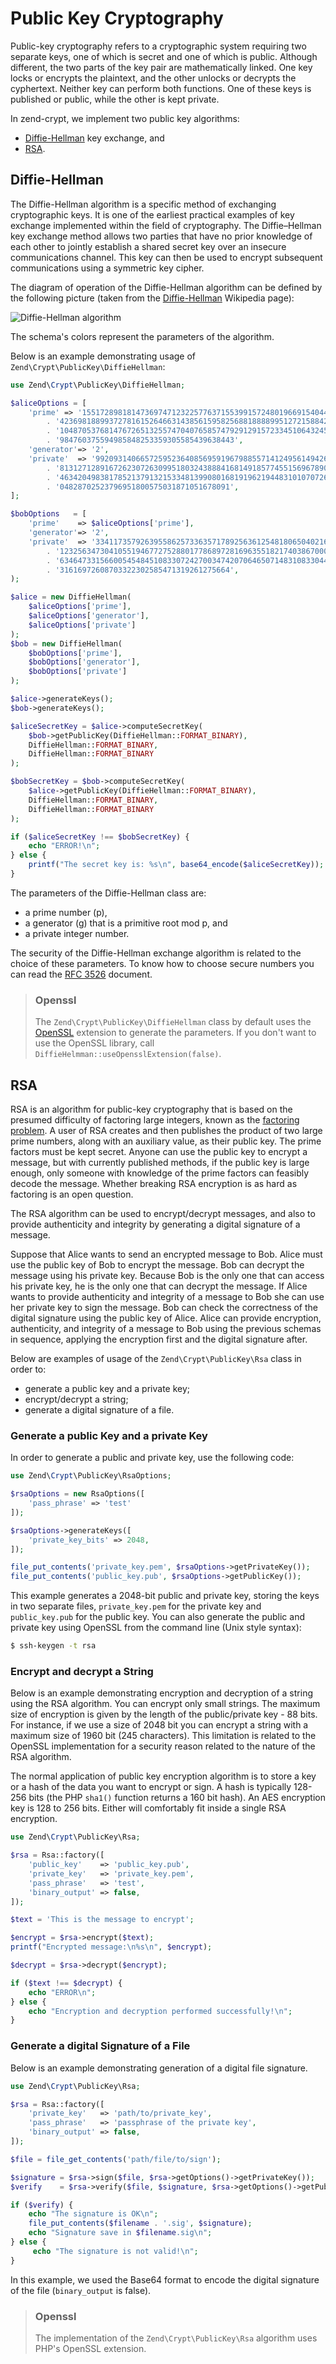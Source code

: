 # Public Key Cryptography

Public-key cryptography refers to a cryptographic system requiring two separate
keys, one of which is secret and one of which is public. Although different, the
two parts of the key pair are mathematically linked. One key locks or encrypts
the plaintext, and the other unlocks or decrypts the cyphertext. Neither key can
perform both functions. One of these keys is published or public, while the
other is kept private.

In zend-crypt, we implement two public key algorithms:

- [Diffie-Hellman](http://en.wikipedia.org/wiki/Diffie%E2%80%93Hellman_key_exchange)
  key exchange, and
- [RSA](http://en.wikipedia.org/wiki/RSA_%28algorithm%29).

## Diffie-Hellman

The Diffie-Hellman algorithm is a specific method of exchanging cryptographic
keys. It is one of the earliest practical examples of key exchange implemented
within the field of cryptography. The Diffie–Hellman key exchange method allows
two parties that have no prior knowledge of each other to jointly establish a
shared secret key over an insecure communications channel. This key can then be
used to encrypt subsequent communications using a symmetric key cipher.

The diagram of operation of the Diffie-Hellman algorithm can be defined by the
following picture (taken from the [Diffie-Hellman](http://en.wikipedia.org/wiki/Diffie%E2%80%93Hellman_key_exchange)
Wikipedia page):

![Diffie-Hellman algorithm](images/zend.crypt.public-key.diffie-hellman.png)

The schema's colors represent the parameters of the algorithm.

Below is an example demonstrating usage of `Zend\Crypt\PublicKey\DiffieHellman`:

```php
use Zend\Crypt\PublicKey\DiffieHellman;

$aliceOptions = [
    'prime' => '155172898181473697471232257763715539915724801966915404479707795314057629378541917580651227'
        . '423698188993727816152646631438561595825688188889951272158842675419950341258706556549803580'
        . '104870537681476726513255747040765857479291291572334510643245094715007229621094194349783925'
        . '984760375594985848253359305585439638443',
    'generator'=> '2',
    'private'  => '992093140665725952364085695919679885571412495614942674862518080355353963322786201435363176'
        . '813127128916726230726309951803243888416814918577455156967890911274095150092503589658166661'
        . '463420498381785213791321533481399080168191962194483101070726325157493390557981225386151351'
        . '04828702523796951800575031871051678091',
];

$bobOptions   = [
    'prime'    => $aliceOptions['prime'],
    'generator'=> '2',
    'private'  => '334117357926395586257336357178925636125481806504021611510774783148414637079488997861035889'
        . '123256347304105519467727528801778689728169635518217403867000760342134081539246925625431179'
        . '634647331566005454845108330724270034742070646507148310833044977371603820970833568760781462'
        . '31616972608703322302585471319261275664',
);

$alice = new DiffieHellman(
    $aliceOptions['prime'],
    $aliceOptions['generator'],
    $aliceOptions['private']
);
$bob = new DiffieHellman(
    $bobOptions['prime'],
    $bobOptions['generator'],
    $bobOptions['private']
);

$alice->generateKeys();
$bob->generateKeys();

$aliceSecretKey = $alice->computeSecretKey(
    $bob->getPublicKey(DiffieHellman::FORMAT_BINARY),
    DiffieHellman::FORMAT_BINARY,
    DiffieHellman::FORMAT_BINARY
);

$bobSecretKey = $bob->computeSecretKey(
    $alice->getPublicKey(DiffieHellman::FORMAT_BINARY),
    DiffieHellman::FORMAT_BINARY,
    DiffieHellman::FORMAT_BINARY
);

if ($aliceSecretKey !== $bobSecretKey) {
    echo "ERROR!\n";
} else {
    printf("The secret key is: %s\n", base64_encode($aliceSecretKey));
}
```

The parameters of the Diffie-Hellman class are:

- a prime number (p),
- a generator (g) that is a primitive root mod p, and
- a private integer number.

The security of the Diffie-Hellman exchange algorithm is related to the choice
of these parameters. To know how to choose secure numbers you can read the
[RFC 3526](http://tools.ietf.org/html/rfc3526) document.

> ### Openssl
>
> The `Zend\Crypt\PublicKey\DiffieHellman` class by default uses the
> [OpenSSL](http://php.net/manual/en/book.openssl.php) extension to generate the
> parameters. If you don't want to use the OpenSSL library, call
> `DiffieHelmman::useOpensslExtension(false)`.

## RSA

RSA is an algorithm for public-key cryptography that is based on the presumed
difficulty of factoring large integers, known as the [factoring
problem](http://en.wikipedia.org/wiki/Factoring_problem). A user of RSA creates
and then publishes the product of two large prime numbers, along with an
auxiliary value, as their public key. The prime factors must be kept secret.
Anyone can use the public key to encrypt a message, but with currently published
methods, if the public key is large enough, only someone with knowledge of the
prime factors can feasibly decode the message. Whether breaking RSA encryption
is as hard as factoring is an open question.

The RSA algorithm can be used to encrypt/decrypt messages, and also to provide
authenticity and integrity by generating a digital signature of a message.

Suppose that Alice wants to send an encrypted message to Bob. Alice must use the
public key of Bob to encrypt the message. Bob can decrypt the message using his
private key. Because Bob is the only one that can access his private key,
he is the only one that can decrypt the message. If Alice wants to provide
authenticity and integrity of a message to Bob she can use her private key to
sign the message. Bob can check the correctness of the digital signature using
the public key of Alice. Alice can provide encryption, authenticity, and
integrity of a message to Bob using the previous schemas in sequence, applying
the encryption first and the digital signature after.

Below are examples of usage of the `Zend\Crypt\PublicKey\Rsa` class in order to:

- generate a public key and a private key;
- encrypt/decrypt a string;
- generate a digital signature of a file.

### Generate a public Key and a private Key

In order to generate a public and private key, use the following code:

```php
use Zend\Crypt\PublicKey\RsaOptions;

$rsaOptions = new RsaOptions([
    'pass_phrase' => 'test'
]);

$rsaOptions->generateKeys([
    'private_key_bits' => 2048,
]);

file_put_contents('private_key.pem', $rsaOptions->getPrivateKey());
file_put_contents('public_key.pub', $rsaOptions->getPublicKey());
```

This example generates a 2048-bit public and private key, storing the keys in two separate files,
`private_key.pem` for the private key and `public_key.pub` for the public key. You can also
generate the public and private key using OpenSSL from the command line (Unix style syntax):

```bash
$ ssh-keygen -t rsa
```

### Encrypt and decrypt a String

Below is an example demonstrating encryption and decryption of a string using
the RSA algorithm. You can encrypt only small strings. The maximum size of
encryption is given by the length of the public/private key - 88 bits. For
instance, if we use a size of 2048 bit you can encrypt a string with a maximum
size of 1960 bit (245 characters). This limitation is related to the OpenSSL
implementation for a security reason related to the nature of the RSA algorithm.

The normal application of public key encryption algorithm is to store a key or a
hash of the data you want to encrypt or sign. A hash is typically 128-256 bits
(the PHP `sha1()` function returns a 160 bit hash). An AES encryption key is 128
to 256 bits. Either will comfortably fit inside a single RSA encryption.

```php
use Zend\Crypt\PublicKey\Rsa;

$rsa = Rsa::factory([
    'public_key'    => 'public_key.pub',
    'private_key'   => 'private_key.pem',
    'pass_phrase'   => 'test',
    'binary_output' => false,
]);

$text = 'This is the message to encrypt';

$encrypt = $rsa->encrypt($text);
printf("Encrypted message:\n%s\n", $encrypt);

$decrypt = $rsa->decrypt($encrypt);

if ($text !== $decrypt) {
    echo "ERROR\n";
} else {
    echo "Encryption and decryption performed successfully!\n";
}
```

### Generate a digital Signature of a File

Below is an example demonstrating generation of a digital file signature.

```php
use Zend\Crypt\PublicKey\Rsa;

$rsa = Rsa::factory([
    'private_key'   => 'path/to/private_key',
    'pass_phrase'   => 'passphrase of the private key',
    'binary_output' => false,
]);

$file = file_get_contents('path/file/to/sign');

$signature = $rsa->sign($file, $rsa->getOptions()->getPrivateKey());
$verify    = $rsa->verify($file, $signature, $rsa->getOptions()->getPublicKey());

if ($verify) {
    echo "The signature is OK\n";
    file_put_contents($filename . '.sig', $signature);
    echo "Signature save in $filename.sig\n";
} else {
     echo "The signature is not valid!\n";
}
```

In this example, we used the Base64 format to encode the digital signature of the file
(`binary_output` is false).

> ### Openssl
>
> The implementation of the `Zend\Crypt\PublicKey\Rsa` algorithm uses PHP's OpenSSL extension.
